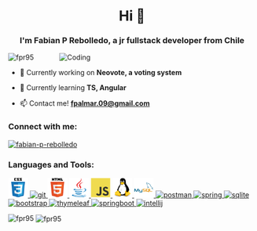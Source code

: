 <h1 align="center">Hi 👋</h1>
<h3 align="center">I'm Fabian P Rebolledo, a jr fullstack developer from Chile</h3>
<img align="right" alt="Coding" width="400" src="https://lyshtechnology.com/admin/assets/img/animation_images/developer.gif">

<p align="left"> <img src="https://komarev.com/ghpvc/?username=fpr95&label=Profile%20views&color=0e75b6&style=flat" alt="fpr95" /> </p>

- 🔭 Currently working on **Neovote, a voting system**

- 🌱 Currently learning **TS, Angular**

- 📫 Contact me! **fpalmar.09@gmail.com**

<h3 align="left">Connect with me:</h3>
<p align="left">
<a href="https://linkedin.com/in/fabian-p-rebolledo" target="blank"><img align="center" src="https://raw.githubusercontent.com/rahuldkjain/github-profile-readme-generator/master/src/images/icons/Social/linked-in-alt.svg" alt="fabian-p-rebolledo" height="30" width="40" /></a>
</p>

<h3 align="left">Languages and Tools:</h3>
<p align="left"> <a href="https://www.w3schools.com/css/" target="_blank" rel="noreferrer"> <img src="https://raw.githubusercontent.com/devicons/devicon/master/icons/css3/css3-original-wordmark.svg" alt="css3" width="40" height="40"/> </a> <a href="https://git-scm.com/" target="_blank" rel="noreferrer"> <img src="https://www.vectorlogo.zone/logos/git-scm/git-scm-icon.svg" alt="git" width="40" height="40"/> </a> <a href="https://www.w3.org/html/" target="_blank" rel="noreferrer"> <img src="https://raw.githubusercontent.com/devicons/devicon/master/icons/html5/html5-original-wordmark.svg" alt="html5" width="40" height="40"/> </a> <a href="https://www.java.com" target="_blank" rel="noreferrer"> <img src="https://raw.githubusercontent.com/devicons/devicon/master/icons/java/java-original.svg" alt="java" width="40" height="40"/> </a> <a href="https://developer.mozilla.org/en-US/docs/Web/JavaScript" target="_blank" rel="noreferrer"> <img src="https://raw.githubusercontent.com/devicons/devicon/master/icons/javascript/javascript-original.svg" alt="javascript" width="40" height="40"/> </a> <a href="https://www.linux.org/" target="_blank" rel="noreferrer"> <img src="https://raw.githubusercontent.com/devicons/devicon/master/icons/linux/linux-original.svg" alt="linux" width="40" height="40"/> </a> <a href="https://www.mysql.com/" target="_blank" rel="noreferrer"> <img src="https://raw.githubusercontent.com/devicons/devicon/master/icons/mysql/mysql-original-wordmark.svg" alt="mysql" width="40" height="40"/> </a> <a href="https://postman.com" target="_blank" rel="noreferrer"> <img src="https://www.vectorlogo.zone/logos/getpostman/getpostman-icon.svg" alt="postman" width="40" height="40"/> </a> <a href="https://spring.io/" target="_blank" rel="noreferrer"> <img src="https://www.vectorlogo.zone/logos/springio/springio-icon.svg" alt="spring" width="40" height="40"/> </a> <a href="https://www.sqlite.org/" target="_blank" rel="noreferrer"> <img src="https://www.vectorlogo.zone/logos/sqlite/sqlite-icon.svg" alt="sqlite" width="40" height="40"/> </a> <a href="#" target="_blank" rel="noreferrer"><img src="https://seeklogo.com/images/B/bootstrap-5-logo-85A1F11F4F-seeklogo.com.png" alt="bootstrap" width="40" height="40" /> </a> <a href="#" target="_blank" rel="noreferrer"><img src="https://seeklogo.com/images/T/thymeleaf-logo-6E4D42A713-seeklogo.com.png" alt="thymeleaf" width="40" height="40" /> </a> <a href="#" target="_blank" rel="noreferrer"><img src="https://i0.wp.com/indiciatraining.com/wp-content/uploads/2020/05/spring-boot-logo.png?w=856&ssl=1" alt="springboot" width="40" height="40" /> </a> <a href="#" target="_blank" rel="noreferrer"><img src="https://cdn.freebiesupply.com/logos/large/2x/intellij-idea-1-logo-png-transparent.png" alt="intellij" width="40" height="40" /> </a> </p>

<p><img align="left" src="https://github-readme-stats.vercel.app/api/top-langs?username=fpr95&show_icons=true&locale=en&layout=compact" alt="fpr95" /></p>

<p>&nbsp;<img align="center" src="https://github-readme-stats.vercel.app/api?username=fpr95&show_icons=true&locale=en" alt="fpr95" /></p>

